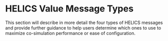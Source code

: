 # HELICS Value Message Types

This section will describe in more detail the four types of HELICS messages and provide further guidance to help users determine which ones to use to maximize co-simulation performance or ease of configuration.
